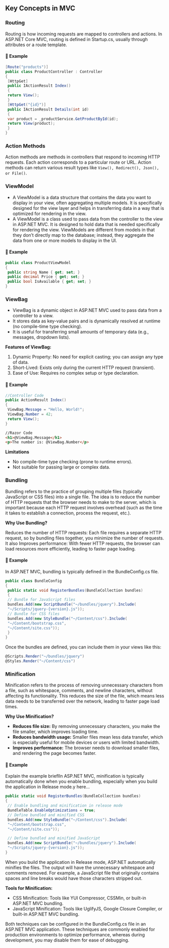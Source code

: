 ## Key Concepts in MVC
### Routing
Routing is how incoming requests are mapped to controllers and actions. In ASP.NET Core MVC, routing is defined in Startup.cs, usually through attributes or a route template.
#### 🧩 Example

```csharp
[Route("products")]
public class ProductController : Controller
{
 [HttpGet]
 public IActionResult Index()
 {
 return View();
 }
 [HttpGet("{id}")]
 public IActionResult Details(int id)
 {
 var product = _productService.GetProductById(id);
 return View(product);
 }
}
```
### Action Methods
Action methods are methods in controllers that respond to incoming HTTP requests. Each action corresponds to a particular route or URL. Action methods can return various result types like `View(), Redirect(), Json(), or File()`.
### ViewModel
-   A ViewModel is a data structure that contains the data you want to display in your view, often aggregating multiple models. It is specifically designed for the view layer and helps in transferring data in a way that is optimized for rendering in the view.
-   A ViewModel is a class used to pass data from the controller to the view in ASP.NET MVC. It is designed to hold data that is needed specifically for rendering the view.  ViewModels are different from models in that they don’t directly map to the database; instead, they aggregate the data from one or more models to display in the UI.
#### 🧩 Example
```csharp
public class ProductViewModel
{
 public string Name { get; set; }
 public decimal Price { get; set; }
 public bool IsAvailable { get; set; }
}
```
### ViewBag
-   ViewBag is a dynamic object in ASP.NET MVC used to pass data from a controller to a view.
-   It stores data as key-value pairs and is dynamically resolved at runtime (no compile-time type checking).
-   It is useful for transferring small amounts of temporary data (e.g., messages, dropdown lists).<br>

**Features of ViewBag:**
1. Dynamic Property: No need for explicit casting; you can assign any type of data.
2. Short-Lived: Exists only during the current HTTP request (transient).
3. Ease of Use: Requires no complex setup or type declaration.
#### 🧩 Example

```csharp
//Controller Code
public ActionResult Index()
{
 ViewBag.Message = "Hello, World!";
 ViewBag.Number = 42;
 return View();
}
```
```html
//Razor Code
<h1>@ViewBag.Message</h1>
<p>The number is: @ViewBag.Number</p>
```
**Limitations**
-   No compile-time type checking (prone to runtime errors).
-   Not suitable for passing large or complex data.
### Bundling
Bundling refers to the practice of grouping multiple files (typically JavaScript or CSS files) into a single file. The idea is to reduce the number of HTTP requests that the browser needs to make to the server, which is important because each HTTP request involves overhead (such as the time it takes to establish a connection, process the request, etc.).<br>

**Why Use Bundling?**

Reduces the number of HTTP requests: Each file requires a separate HTTP request, so by bundling files together, you minimize the number of requests. It also Improves performance: With fewer HTTP requests, the browser can load resources more efficiently, leading to faster page loading.
#### 🧩 Example

In ASP.NET MVC, bundling is typically defined in the BundleConfig.cs file.

```csharp
public class BundleConfig
{
 public static void RegisterBundles(BundleCollection bundles)
 {
 // Bundle for JavaScript files
 bundles.Add(new ScriptBundle("~/bundles/jquery").Include(
 "~/Scripts/jquery-{version}.js"));
 // Bundle for CSS files
 bundles.Add(new StyleBundle("~/Content/css").Include(
 "~/Content/bootstrap.css",
 "~/Content/site.css"));
 }
}
```
Once the bundles are defined, you can include them in your views like this:

```csharp
@Scripts.Render("~/bundles/jquery")
@Styles.Render("~/Content/css")
```
### Minification
Minification refers to the process of removing unnecessary characters from a file, such as whitespace, comments, and newline characters, without affecting its functionality. This reduces the size of the file, which means less data needs to be transferred over the network, leading to faster page load times.

**Why Use Minification?**
-   **Reduces file size:** By removing unnecessary characters, you make the file smaller, which improves loading time.
-   **Reduces bandwidth usage:** Smaller files mean less data transfer, which is especially useful for mobile devices or users with limited bandwidth.
-   **Improves performance:** The browser needs to download smaller files, and rendering the page becomes faster.
#### 🧩 Example

Explain the example brieflIn ASP.NET MVC, minification is typically automatically done when you enable bundling,
especially when you build the application in Release mode.y here...

```csharp
public static void RegisterBundles(BundleCollection bundles)
{
 // Enable bundling and minification in release mode
 BundleTable.EnableOptimizations = true;
 // Define bundled and minified CSS
 bundles.Add(new StyleBundle("~/Content/css").Include(
 "~/Content/bootstrap.css",
 "~/Content/site.css"));

 // Define bundled and minified JavaScript
 bundles.Add(new ScriptBundle("~/bundles/jquery").Include(
 "~/Scripts/jquery-{version}.js"));
}
```
When you build the application in Release mode, ASP.NET automatically minifies the files. The output will have the unnecessary whitespace and comments removed. For example, a JavaScript file that originally contains spaces and line breaks would have those characters stripped out. 

**Tools for Minification:**
-   CSS Minification: Tools like YUI Compressor, CSSMin, or built-in ASP.NET MVC bundling.
-   JavaScript Minification: Tools like UglifyJS, Google Closure Compiler, or built-in ASP.NET MVC bundling.

Both techniques can be configured in the BundleConfig.cs file in an ASP.NET MVC application. These techniques are commonly enabled for production environments to optimize performance, whereas during development, you may disable them for ease of debugging. 